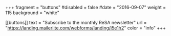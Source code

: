 +++
fragment = "buttons"
#disabled = false
#date = "2016-09-07"
weight = 115
background = "white"

[[buttons]]
  text = "Subscribe to the monthly ReSA newsletter"
  url = "https://landing.mailerlite.com/webforms/landing/i5e1h2"
  color = "info"
+++

